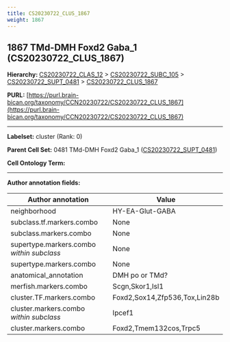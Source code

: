 ```yaml
---
title: CS20230722_CLUS_1867
weight: 1867
---
```

## 1867 TMd-DMH Foxd2 Gaba_1 (CS20230722_CLUS_1867)
<b>Hierarchy: </b>
[CS20230722_CLAS_12](../CS20230722_CLAS_12) >
[CS20230722_SUBC_105](../CS20230722_SUBC_105) >
[CS20230722_SUPT_0481](../CS20230722_SUPT_0481) >
[CS20230722_CLUS_1867](../CS20230722_CLUS_1867)

**PURL:** [https://purl.brain-bican.org/taxonomy/CCN20230722/CS20230722_CLUS_1867](https://purl.brain-bican.org/taxonomy/CCN20230722/CS20230722_CLUS_1867)

---


**Labelset:** cluster (Rank: 0)

**Parent Cell Set:** 0481 TMd-DMH Foxd2 Gaba_1 ([CS20230722_SUPT_0481](../CS20230722_SUPT_0481))



**Cell Ontology Term:** 

[MARKER GENES.]: #


---

[TRANSFERRED ANNOTATIONS.]: #


[AUTHOR ANNOTATION FIELDS.]: #


**Author annotation fields:**

| Author annotation | Value |
|-------------------|-------|
|neighborhood|HY-EA-Glut-GABA|
|subclass.tf.markers.combo|None|
|subclass.markers.combo|None|
|supertype.markers.combo _within subclass_|None|
|supertype.markers.combo|None|
|anatomical_annotation|DMH po or TMd?|
|merfish.markers.combo|Scgn,Skor1,Isl1|
|cluster.TF.markers.combo|Foxd2,Sox14,Zfp536,Tox,Lin28b|
|cluster.markers.combo _within subclass_|Ipcef1|
|cluster.markers.combo|Foxd2,Tmem132cos,Trpc5|
